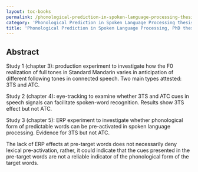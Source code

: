 ```yaml
---
layout: toc-books
permalink: /phonological-prediction-in-spoken-language-processing-thesis-yan-sun/
category: 'Phonological Prediction in Spoken Language Processing thesis Yan Sun'
title: 'Phonological Prediction in Spoken Language Processing, PhD thesis, Yan Sun'
---
```


## Abstract

Study 1 (chapter 3): production experiment to investigate how the F0 realization of full tones in Standard Mandarin varies in anticipation of different following tones in connected speech. Two main types attested: 3TS and ATC.

Study 2 (chapter 4): eye-tracking to examine whether 3TS and ATC cues in speech signals can facilitate spoken-word recognition. Results show 3TS effect but not ATC. 

Study 3 (chapter 5): ERP experiment to investigate whether phonological form of predictable words can be pre-activated in spoken language processing. Evidence for 3TS but not ATC. 

The lack of ERP effects at pre-target words does not necessarily deny lexical pre-activation, rather, it could indicate that the cues presented in the pre-target words are not a reliable indicator of the phonological form of the target words. 